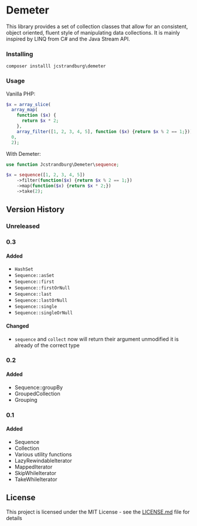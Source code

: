 # Demeter

This library provides a set of collection classes that allow for an consistent, object oriented, fluent style of manipulating data collections. It is mainly inspired by LINQ from C# and the Java Stream API.

### Installing

`composer installl jcstrandburg\demeter`

### Usage

Vanilla PHP:

```php
$x = array_slice(
  array_map(
    function ($x) {
      return $x * 2;
    },
    array_filter([1, 2, 3, 4, 5], function ($x) {return $x % 2 == 1;})),
  0,
  2);
```

With Demeter:

```php
use function Jcstrandburg\Demeter\sequence;

$x = sequence([1, 2, 3, 4, 5])
    ->filter(function($x) {return $x % 2 == 1;})
    ->map(function($x) {return $x * 2;})
    ->take(2);
```

## Version History

### Unreleased

### 0.3

#### Added
* `HashSet`
* `Sequence::asSet`
* `Sequence::first`
* `Sequence::firstOrNull`
* `Sequence::last`
* `Sequence::lastOrNull`
* `Sequence::single`
* `Sequence::singleOrNull`
#### Changed
* `sequence` and `collect` now will return their argument unmodified it is already of the correct type

### 0.2

#### Added
* Sequence::groupBy
* GroupedCollection
* Grouping

### 0.1

#### Added
* Sequence
* Collection
* Various utility functions
* LazyRewindableIterator
* MappedIterator
* SkipWhileIterator
* TakeWhileIterator

## License

This project is licensed under the MIT License - see the [LICENSE.md](LICENSE.md) file for details
